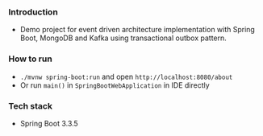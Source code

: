 ### Introduction

- Demo project for event driven architecture implementation with Spring Boot, MongoDB and Kafka using transactional outbox pattern.

### How to run

- `./mvnw spring-boot:run` and open `http://localhost:8080/about`
- Or run `main()` in `SpringBootWebApplication` in IDE directly

### Tech stack

- Spring Boot 3.3.5